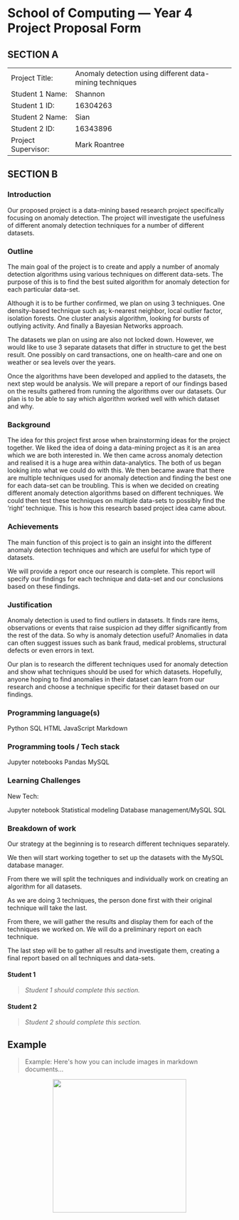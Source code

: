 # School of Computing &mdash; Year 4 Project Proposal Form


## SECTION A

|                     |                   |
|---------------------|-------------------|
|Project Title:       | Anomaly detection using different data-mining techniques            |
|Student 1 Name:      | Shannon     |
|Student 1 ID:        | 16304263            |
|Student 2 Name:      | Sian            |
|Student 2 ID:        | 16343896            |
|Project Supervisor:  | Mark Roantree            |



## SECTION B


### Introduction

Our proposed project is a data-mining based research project specifically focusing on anomaly detection. The project will investigate the usefulness of different anomaly detection techniques for a number of different datasets.

### Outline

The main goal of the project is to create and apply a number of anomaly detection algorithms using various techniques on different data-sets. The purpose of this is to find the best suited algorithm for anomaly detection for each particular data-set.

Although it is to be further confirmed, we plan on using 3 techniques. One density-based technique such as; k-nearest neighbor, local outlier factor, isolation forests.
One cluster analysis algorithm, looking for bursts of outlying activity. And finally a Bayesian Networks approach.

The datasets we plan on using are also not locked down. However, we would like to use 3 separate datasets that differ in structure to get the best result. One possibly on card transactions, one on health-care and one on weather or sea levels over the years.

Once the algorithms have been developed and applied to the datasets, the next step would be analysis. We will prepare a report of our findings based on the results gathered from running the algorithms over our datasets. Our plan is to be able to say which algorithm worked well with which dataset and why.


### Background

The idea for this project first arose when brainstorming ideas for the project together. We liked the idea of doing a data-mining project as it is an area which we are both interested in. We then came across anomaly detection and realised it is a huge area within data-analytics. The both of us began looking into what we could do with this. We then became aware that there are multiple techniques used for anomaly detection and finding the best one for each data-set can be troubling. This is when we decided on creating different anomaly detection algorithms based on different techniques. We could then test these techniques on multiple data-sets to possibly find the ‘right’ technique. This is how this research based project idea came about.

### Achievements

The main function of this project is to gain an insight into the different anomaly detection techniques and which are useful for which type of datasets.

We will provide a report once our research is complete. This report will specify our findings for each technique and data-set and our conclusions based on these findings.

### Justification

Anomaly detection is used to find outliers in datasets. It finds rare items, observations or events that raise suspicion ad they differ significantly from the rest of the data. So why is anomaly detection useful? Anomalies in data can often suggest issues such as bank fraud, medical problems, structural defects or even errors in text.

Our plan is to research the different techniques used for anomaly detection and show what techniques should be used for which datasets. Hopefully, anyone hoping to find anomalies in their dataset can learn from our research and choose a technique specific for their dataset based on our findings.

### Programming language(s)

Python
SQL
HTML
JavaScript
Markdown

### Programming tools / Tech stack

Jupyter notebooks
Pandas
MySQL


### Learning Challenges

New Tech:

Jupyter notebook
Statistical modeling
Database management/MySQL
SQL

### Breakdown of work

Our strategy at the beginning is to research different techniques separately. 

We then will start working together to set up the datasets with the MySQL database manager.

From there we will split the techniques and individually work on creating an algorithm for all datasets.

As we are doing 3 techniques, the person done first with their original technique will take the last.

From there, we will gather the results and display them for each of the techniques we worked on. We will do a preliminary report on each technique.

The last step will be to gather all results and investigate them, creating a final report based on all techniques and data-sets.


#### Student 1

> *Student 1 should complete this section.*

#### Student 2

> *Student 2 should complete this section.*

## Example

> Example: Here's how you can include images in markdown documents...

<!-- Basically, just use HTML! -->

<p align="center">
  <img src="./res/cat.png" width="300px">
</p>

